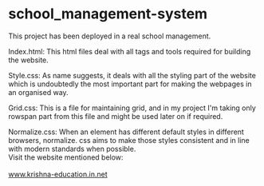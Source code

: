 # school_management-system
This project has been deployed in a real school management.

Index.html: This html files deal with all tags and tools required for building the website.

Style.css: As name suggests, it deals with all the styling part of the website which is undoubtedly the most important part for making the webpages in an organised way.

Grid.css: This is a file for maintaining grid, and in my project I'm taking only rowspan part from this file and might be used later on if required.

Normalize.css: When an element has different default styles in different browsers, normalize. css aims to make those styles consistent and in line with modern standards when possible.
<br>Visit the website mentioned below:<br><br>
<a href="www.krishna-education.in net">www.krishna-education.in.net</a>
